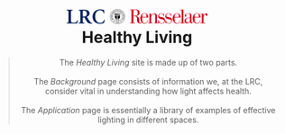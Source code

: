 <h1 align="center">
  <a href="https://www.lrc.rpi.edu/healthybuildings"><img src="lrc rpi.png" width="250"/></a>
  <br>
  Healthy Living
</h1>


<blockquote align="center">
  The <em>Healthy Living</em> site is made up of two parts.
  <br/>
  <br/>
  The <i>Background</i> page consists of information we, at the LRC, consider vital in understanding how light affects health.
  <br/>
  <br/>
  The <i>Application</i> page is essentially a library of examples of effective lighting in different spaces.  
</blockquote>
